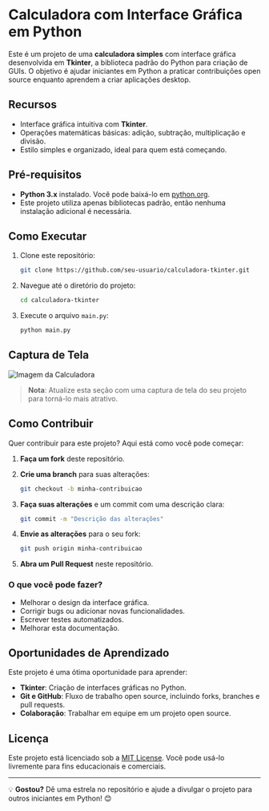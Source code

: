 # Calculadora com Interface Gráfica em Python

Este é um projeto de uma **calculadora simples** com interface gráfica desenvolvida em **Tkinter**, a biblioteca padrão do Python para criação de GUIs. O objetivo é ajudar iniciantes em Python a praticar contribuições open source enquanto aprendem a criar aplicações desktop.

## Recursos

- Interface gráfica intuitiva com **Tkinter**.
- Operações matemáticas básicas: adição, subtração, multiplicação e divisão.
- Estilo simples e organizado, ideal para quem está começando.

## Pré-requisitos

- **Python 3.x** instalado. Você pode baixá-lo em [python.org](https://www.python.org/).
- Este projeto utiliza apenas bibliotecas padrão, então nenhuma instalação adicional é necessária.

## Como Executar

1. Clone este repositório:
   ```bash
   git clone https://github.com/seu-usuario/calculadora-tkinter.git
   ```

2. Navegue até o diretório do projeto:
   ```bash
   cd calculadora-tkinter
   ```

3. Execute o arquivo `main.py`:
   ```bash
   python main.py
   ```

## Captura de Tela

![Imagem da Calculadora](https://via.placeholder.com/500x300?text=Adicione+uma+captura+de+tela+aqui)

> **Nota**: Atualize esta seção com uma captura de tela do seu projeto para torná-lo mais atrativo.

## Como Contribuir

Quer contribuir para este projeto? Aqui está como você pode começar:

1. **Faça um fork** deste repositório.
2. **Crie uma branch** para suas alterações:
   ```bash
   git checkout -b minha-contribuicao
   ```

3. **Faça suas alterações** e um commit com uma descrição clara:
   ```bash
   git commit -m "Descrição das alterações"
   ```

4. **Envie as alterações** para o seu fork:
   ```bash
   git push origin minha-contribuicao
   ```

5. **Abra um Pull Request** neste repositório.

### O que você pode fazer?

- Melhorar o design da interface gráfica.
- Corrigir bugs ou adicionar novas funcionalidades.
- Escrever testes automatizados.
- Melhorar esta documentação.

## Oportunidades de Aprendizado

Este projeto é uma ótima oportunidade para aprender:

- **Tkinter**: Criação de interfaces gráficas no Python.
- **Git e GitHub**: Fluxo de trabalho open source, incluindo forks, branches e pull requests.
- **Colaboração**: Trabalhar em equipe em um projeto open source.

## Licença

Este projeto está licenciado sob a [MIT License](LICENSE). Você pode usá-lo livremente para fins educacionais e comerciais.

---

💡 **Gostou?** Dê uma estrela no repositório e ajude a divulgar o projeto para outros iniciantes em Python! 😊
